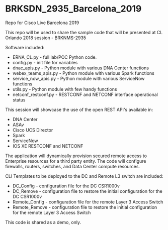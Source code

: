 # BRKSDN_2935_Barcelona_2019
Repo for Cisco Live Barcelona 2019

This repo will be used to share the sample code that will be presented at CL Orlando 2018 session - BRKNMS-2935

Software included:

- ERNA_CL.py - full lab/POC Python code.
- config.py - init file for variables
- dnac_apis.py - Python module with various DNA Center functions
- webex_teams_apis.py - Python module with various Spark functions
- service_now_apis.py - Python module with various ServiceNow functions
- utils.py - Python module with few handy functions
- netconf_restconf.py - RESTCONF and NETCONF interface operational status

This session will showcase the use of the open REST API's available in:

- DNA Center
- ASAv
- Cisco UCS Director
- Spark
- ServiceNow
- IOS XE RESTCONF and NETCONF

The application will dynamically provision secured remote access to Enterprise resources for a third party entity. The code will configure firewalls, routers, switches, and Data Center compute resources.

CLI Templates to be deployed to the DC and Remote L3 switch are included:

- DC_Config - configuration file for the DC CSR1000v
- DC_Remove - configuration file to restore the initial configuration for the DC CSR1000v
- Remote_Config - configuration file for the remote Layer 3 Access Switch
- Remote_Remove - configuration file to restore the initial configuration for the remote Layer 3 Access Switch

This code is shared as a demo, only.

